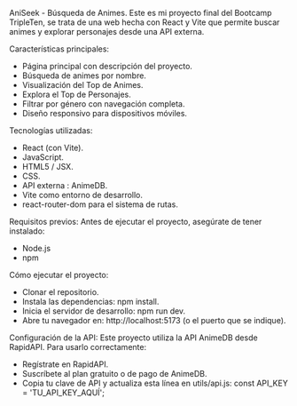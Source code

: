 AniSeek - Búsqueda de Animes.
Este es mi proyecto final del Bootcamp TripleTen, se trata de una web hecha con React y Vite que permite buscar animes y explorar personajes desde una API externa.

Características principales:

- Página principal con descripción del proyecto.
- Búsqueda de animes por nombre.
- Visualización del Top de Animes.
- Explora el Top de Personajes.
- Filtrar por género con navegación completa.
- Diseño responsivo para dispositivos móviles.

Tecnologías utilizadas:

- React (con Vite).
- JavaScript.
- HTML5 / JSX.
- CSS.
- API externa : AnimeDB.
- Vite como entorno de desarrollo.
- react-router-dom para el sistema de rutas.

Requisitos previos:
Antes de ejecutar el proyecto, asegúrate de tener instalado:

- Node.js
- npm

Cómo ejecutar el proyecto:

- Clonar el repositorio.
- Instala las dependencias: npm install.
- Inicia el servidor de desarrollo: npm run dev.
- Abre tu navegador en: http://localhost:5173 (o el puerto que se indique).

Configuración de la API:
Este proyecto utiliza la API AnimeDB desde RapidAPI. Para usarlo correctamente:

- Regístrate en RapidAPI.
- Suscríbete al plan gratuito o de pago de AnimeDB.
- Copia tu clave de API y actualiza esta línea en utils/api.js: const API_KEY = 'TU_API_KEY_AQUÍ';
